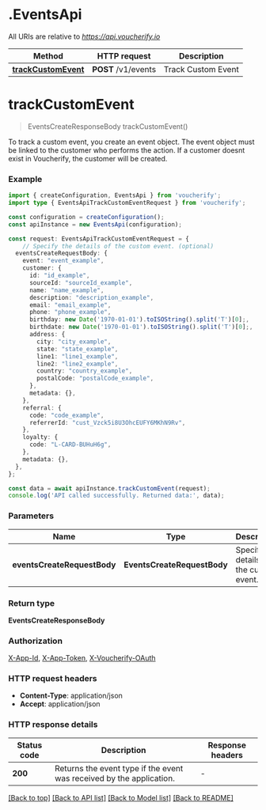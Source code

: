 # .EventsApi

All URIs are relative to *https://api.voucherify.io*

Method | HTTP request | Description
------------- | ------------- | -------------
[**trackCustomEvent**](EventsApi.md#trackCustomEvent) | **POST** /v1/events | Track Custom Event


# **trackCustomEvent**
> EventsCreateResponseBody trackCustomEvent()

To track a custom event, you create an event object.   The event object must be linked to the customer who performs the action. If a customer doesnt exist in Voucherify, the customer will be created.

### Example


```typescript
import { createConfiguration, EventsApi } from 'voucherify';
import type { EventsApiTrackCustomEventRequest } from 'voucherify';

const configuration = createConfiguration();
const apiInstance = new EventsApi(configuration);

const request: EventsApiTrackCustomEventRequest = {
    // Specify the details of the custom event. (optional)
  eventsCreateRequestBody: {
    event: "event_example",
    customer: {
      id: "id_example",
      sourceId: "sourceId_example",
      name: "name_example",
      description: "description_example",
      email: "email_example",
      phone: "phone_example",
      birthday: new Date('1970-01-01').toISOString().split('T')[0];,
      birthdate: new Date('1970-01-01').toISOString().split('T')[0];,
      address: {
        city: "city_example",
        state: "state_example",
        line1: "line1_example",
        line2: "line2_example",
        country: "country_example",
        postalCode: "postalCode_example",
      },
      metadata: {},
    },
    referral: {
      code: "code_example",
      referrerId: "cust_Vzck5i8U3OhcEUFY6MKhN9Rv",
    },
    loyalty: {
      code: "L-CARD-BUHuH6g",
    },
    metadata: {},
  },
};

const data = await apiInstance.trackCustomEvent(request);
console.log('API called successfully. Returned data:', data);
```


### Parameters

Name | Type | Description  | Notes
------------- | ------------- | ------------- | -------------
 **eventsCreateRequestBody** | **EventsCreateRequestBody**| Specify the details of the custom event. |


### Return type

**EventsCreateResponseBody**

### Authorization

[X-App-Id](README.md#X-App-Id), [X-App-Token](README.md#X-App-Token), [X-Voucherify-OAuth](README.md#X-Voucherify-OAuth)

### HTTP request headers

 - **Content-Type**: application/json
 - **Accept**: application/json


### HTTP response details
| Status code | Description | Response headers |
|-------------|-------------|------------------|
**200** | Returns the event type if the event was received by the application. |  -  |

[[Back to top]](#) [[Back to API list]](README.md#documentation-for-api-endpoints) [[Back to Model list]](README.md#documentation-for-models) [[Back to README]](README.md)



